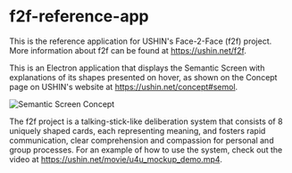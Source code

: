 # f2f-reference-app

This is the reference application for USHIN's Face-2-Face (f2f) project. More information about f2f can be found at <https://ushin.net/f2f>.

This is an Electron application that displays the Semantic Screen with explanations of its shapes presented on hover, as shown on the Concept page on USHIN's website at <https://ushin.net/concept#semol>.

![Semantic Screen Concept](https://ushin.net/wp-content/uploads/2019/01/SemanticScreenConcept.png)

The f2f project is a talking-stick-like deliberation system that consists of 8 uniquely shaped cards, each representing meaning, and fosters rapid communication, clear comprehension and compassion for personal and group processes. For an example of how to use the system, check out the video at <https://ushin.net/movie/u4u_mockup_demo.mp4>.

